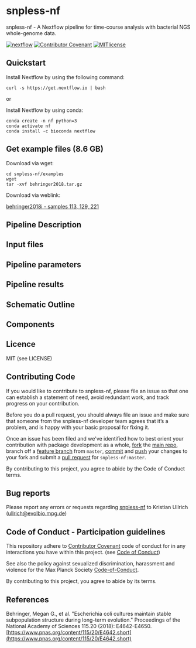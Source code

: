 # snpless-nf
snpless-nf - A Nextflow pipeline for time-course analysis with bacterial NGS whole-genome data.

[![nextflow](https://img.shields.io/badge/nextflow-%E2%89%A520.01.0-brightgreen.svg)](http://nextflow.io)
[![Contributor Covenant](https://img.shields.io/badge/Contributor%20Covenant-v2.0%20adopted-ff69b4.svg)](CODE_OF_CONDUCT.md)
[![MITlicense](http://img.shields.io/badge/license-MIT-brightgreen.svg)](http://opensource.org/licenses/MIT)

## Quickstart

Install Nextflow by using the following command:

```
curl -s https://get.nextflow.io | bash
```

or

Install Nextflow by using conda:

```
conda create -n nf python=3
conda activate nf
conda install -c bioconda nextflow
```

## Get example files (8.6 GB)

Download via wget:

```
cd snpless-nf/examples
wget 
tar -xvf behringer2018.tar.gz
```

Download via weblink:

[behringer2018i - samples 113, 129, 221](https://ftp.evolbio.mpg.de/main.html?download&weblink=74b3a1f98426435d16a97bcc8e55b400&realfilename=behringer2018.tar.gz)

## Pipeline Description

## Input files

## Pipeline parameters

## Pipeline results

## Schematic Outline

## Components

## Licence

MIT (see LICENSE)

## Contributing Code

If you would like to contribute to snpless-nf, please file an issue so that one can establish a statement of need, avoid redundant work, and track progress on your contribution.

Before you do a pull request, you should always file an issue and make sure that someone from the snpless-nf developer team agrees that it’s a problem, and is happy with your basic proposal for fixing it.

Once an issue has been filed and we've identified how to best orient your contribution with package development as a whole, [fork](https://docs.github.com/en/github/getting-started-with-github/fork-a-repo) the [main repo](https://github.com/kullrich/snpless-nf.git), branch off a [feature branch](https://docs.github.com/en/github/collaborating-with-issues-and-pull-requests/about-branches) from `master`, [commit](https://docs.github.com/en/desktop/contributing-and-collaborating-using-github-desktop/committing-and-reviewing-changes-to-your-project) and [push](https://docs.github.com/en/github/using-git/pushing-commits-to-a-remote-repository) your changes to your fork and submit a [pull request](https://docs.github.com/en/github/collaborating-with-issues-and-pull-requests/proposing-changes-to-your-work-with-pull-requests) for `snpless-nf:master`.

By contributing to this project, you agree to abide by the Code of Conduct terms.

## Bug reports

Please report any errors or requests regarding [snpless-nf](https://github.com/kullrich/snpless-nf) to Kristian Ullrich (ullrich@evolbio.mpg.de)

## Code of Conduct - Participation guidelines

This repository adhere to [Contributor Covenant](http://contributor-covenant.org) code of conduct for in any interactions you have within this project. (see [Code of Conduct](https://github.com/kullrich/snpless-nf/-/blob/master/CODE_OF_CONDUCT.md))

See also the policy against sexualized discrimination, harassment and violence for the Max Planck Society [Code-of-Conduct](https://www.mpg.de/11961177/code-of-conduct-en.pdf).

By contributing to this project, you agree to abide by its terms.

## References

Behringer, Megan G., et al. "Escherichia coli cultures maintain stable subpopulation structure during long-term evolution." Proceedings of the National Academy of Sciences 115.20 (2018): E4642-E4650. [https://www.pnas.org/content/115/20/E4642.short](https://www.pnas.org/content/115/20/E4642.short)

